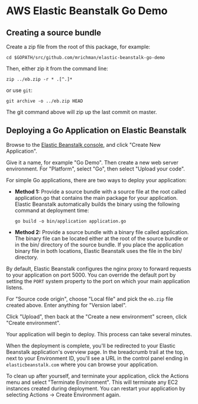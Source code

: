 # AWS Elastic Beanstalk Go Demo

## Creating a source bundle

Create a zip file from the root of this package, for example:

`cd $GOPATH/src/github.com/mrichman/elastic-beanstalk-go-demo`

Then, either zip it from the command line:

`zip ../eb.zip -r * .[^.]*`

or use `git`:

`git archive -o ../eb.zip HEAD`

The git command above will zip up the last commit on master.

## Deploying a Go Application on Elastic Beanstalk

Browse to the [Elastic Beanstalk console](https://console.aws.amazon.com/elasticbeanstalk/), and click "Create New Application".

Give it a name, for example "Go Demo". Then create a new web server environment. For "Platform", select "Go", then select "Upload your code".

For simple Go applications, there are two ways to deploy your application:

* **Method 1:** Provide a source bundle with a source file at the root called application.go that contains the main package for your application. Elastic Beanstalk automatically builds the binary using the following command at deployment time:

    `go build -o bin/application application.go`

* **Method 2:** Provide a source bundle with a binary file called application. The binary file can be located either at the root of the source bundle or in the bin/ directory of the source bundle. If you place the application binary file in both locations, Elastic Beanstalk uses the file in the bin/ directory.

By default, Elastic Beanstalk configures the nginx proxy to forward requests to your application on port 5000. You can override the default port by setting the `PORT` system property to the port on which your main application listens.

For "Source code origin", choose "Local file" and pick the `eb.zip` file created above. Enter anything for "Version label".

Click "Upload", then back at the "Create a new environment" screen, click "Create environment".

Your application will begin to deploy. This process can take several minutes.

When the deployment is complete, you'll be redirected to your Elastic Beanstalk application's overview page. In the breadcrumb trail at the top, next to your Environment ID, you'll see a URL in the control panel ending in `elasticbeanstalk.com` where you can browse your application.

To clean up after yourself, and terminate your application, click the Actions menu and select "Terminate Environment". This will terminate any EC2 instances created during deployment. You can restart your application by selecting Actions -> Create Environment again.